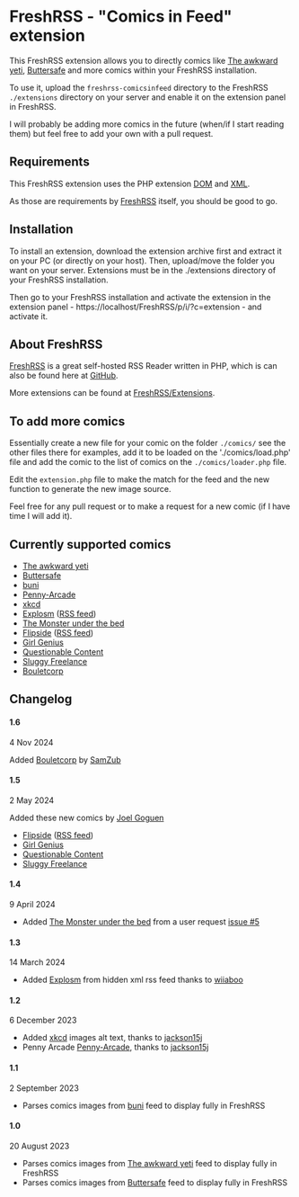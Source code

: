 # FreshRSS - "Comics in Feed" extension

This FreshRSS extension allows you to directly comics like [The awkward yeti](https://theawkwardyeti.com/), [Buttersafe](https://www.buttersafe.com/) and more comics within your FreshRSS installation.

To use it, upload the ```freshrss-comicsinfeed``` directory to the FreshRSS `./extensions` directory on your server and enable it on the extension panel in FreshRSS.

I will probably be adding more comics in the future (when/if I start reading them) but feel free to add your own with a pull request.


## Requirements

This FreshRSS extension uses the PHP extension [DOM](http://php.net/dom) and [XML](http://php.net/xml).

As those are requirements by [FreshRSS](https://github.com/FreshRSS/FreshRSS) itself, you should be good to go.


## Installation

To install an extension, download the extension archive first and extract it on your PC (or directly on your host). Then, upload/move the folder you want on your server. Extensions must be in the ./extensions directory of your FreshRSS installation.

Then go to your FreshRSS installation and activate the extension in the extension panel - https://localhost/FreshRSS/p/i/?c=extension - and activate it.

## About FreshRSS

[FreshRSS](https://freshrss.org/) is a great self-hosted RSS Reader written in PHP, which is can also be found here at [GitHub](https://github.com/FreshRSS/FreshRSS).

More extensions can be found at [FreshRSS/Extensions](https://github.com/FreshRSS/Extensions).

## To add more comics

Essentially create a new file for your comic on the folder `./comics/` see the other files there for examples, add it to be loaded on the './comics/load.php' file and add the comic to the list of comics on the `./comics/loader.php` file.

Edit the `extension.php` file to make the match for the feed and the new function to generate the new image source.

Feel free for any pull request or to make a request for a new comic (if I have time I will add it).

## Currently supported comics

- [The awkward yeti](https://theawkwardyeti.com/)
- [Buttersafe](https://www.buttersafe.com/)
- [buni](https://www.bunicomic.com/)
- [Penny-Arcade](https://penny-arcade.com/)
- [xkcd](https://xkcd.com/)
- [Explosm](https://explosm.net/) ([RSS feed](https://explosm.net/rss.xml))
- [The Monster under the bed](https://www.themonsterunderthebed.net/)
- [Flipside](https://flipside.gushi.org) ([RSS feed](https://flipsidecomics.com/flipsiderss.php))
- [Girl Genius](https://www.girlgeniusonline.com/comic.php)
- [Questionable Content](https://questionablecontent.net/)
- [Sluggy Freelance](https://sluggy.com/)
- [Bouletcorp](https://www.bouletcorp.com/)


## Changelog

#### 1.6

4 Nov 2024

Added [Bouletcorp](https://www.bouletcorp.com/) by [SamZub](https://github.com/SamZub)


#### 1.5

2 May 2024

Added these new comics by [Joel Goguen](https://github.com/jgoguen)
- [Flipside](https://flipside.gushi.org) ([RSS feed](https://flipsidecomics.com/flipsiderss.php))
- [Girl Genius](https://www.girlgeniusonline.com/comic.php)
- [Questionable Content](https://questionablecontent.net/)
- [Sluggy Freelance](https://sluggy.com/)

#### 1.4

9 April 2024
  - Added [The Monster under the bed](https://www.themonsterunderthebed.net/) from a user request [issue #5](https://github.com/giventofly/freshrss-comicsinfeed/issues/5)

#### 1.3

14 March 2024
  - Added [Explosm](https://explosm.net/) from hidden xml rss feed thanks to [wiiaboo](https://github.com/wiiaboo)

#### 1.2

6 December 2023
  - Added [xkcd](https://xkcd.com/) images alt text, thanks to [jackson15j](https://github.com/jackson15j)
  - Penny Arcade [Penny-Arcade](https://penny-arcade.com/), thanks to [jackson15j](https://github.com/jackson15j)

#### 1.1

2 September 2023
  - Parses comics images from [buni](https://www.bunicomic.com/) feed to display fully in FreshRSS

#### 1.0

20 August 2023
 - Parses comics images from [The awkward yeti](https://theawkwardyeti.com/) feed to display fully in FreshRSS
 - Parses comics images from [Buttersafe](https://www.buttersafe.com/) feed to display fully in FreshRSS
